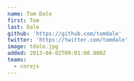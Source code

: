 ```yaml
---
name: Tom Dale
first: Tom
last: Dale
github: 'https://github.com/tomdale'
twitter: 'https://twitter.com/tomdale'
image: tdale.jpg
added: 2013-04-02T09:01:00.000Z
teams:
  - corejs
---
```


